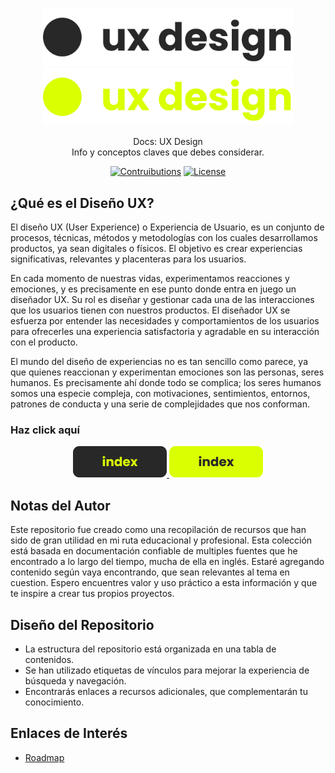 <p align="center">
  <a href="https://github.com/tyronejosee/docs_ux_design#gh-light-mode-only" target="_blank">
    <img src="./.github/logo-light.svg" alt="logo-light" width="400">
  </a>
  <a href="https://github.com/tyronejosee/docs_ux_design#gh-dark-mode-only" target="_blank">
    <img src="./.github/logo-dark.svg" alt="logo-dark" width="400">
  </a>
</p>

<p align="center">
  Docs: UX Design <br>
  Info y conceptos claves que debes considerar.
<p>

<p align="center">
    <a href="#"><img src="https://img.shields.io/badge/contributions-yes-blue" alt="Contruibutions"></a>
    <a href="https://github.com/tyronejosee/roadmap_ux_design/blob/main/LICENSE"><img src="https://img.shields.io/badge/license-MIT-green" alt="License"></a>
</p>

## ¿Qué es el Diseño UX?

El diseño UX (User Experience) o Experiencia de Usuario, es un conjunto de procesos, técnicas, métodos y metodologías con los cuales desarrollamos productos, ya sean digitales o físicos. El objetivo es crear experiencias significativas, relevantes y placenteras para los usuarios.

En cada momento de nuestras vidas, experimentamos reacciones y emociones, y es precisamente en ese punto donde entra en juego un diseñador UX. Su rol es diseñar y gestionar cada una de las interacciones que los usuarios tienen con nuestros productos. El diseñador UX se esfuerza por entender las necesidades y comportamientos de los usuarios para ofrecerles una experiencia satisfactoria y agradable en su interacción con el producto.

El mundo del diseño de experiencias no es tan sencillo como parece, ya que quienes reaccionan y experimentan emociones son las personas, seres humanos. Es precisamente ahí donde todo se complica; los seres humanos somos una especie compleja, con motivaciones, sentimientos, entornos, patrones de conducta y una serie de complejidades que nos conforman.

<p align="center">
  <h3>Haz click aquí</h3>
</p>
<p align="center">
  <a href="https://github.com/tyronejosee/docs_ux_design/blob/main/docs/spa/index.md#gh-light-mode-only" target="_blank">
    <img src="./assets/buttom_index_light.svg" alt="logo-light" width="150">
  </a>
  <a href="https://github.com/tyronejosee/docs_ux_design/blob/main/docs/spa/index.md#gh-dark-mode-only" target="_blank">
    <img src="./assets/buttom_index_dark.svg" alt="logo-dark" width="150">
  </a>
</p>

## Notas del Autor

Este repositorio fue creado como una recopilación de recursos que han sido de gran utilidad en mi ruta educacional y profesional. Esta colección está basada en documentación confiable de multiples fuentes que he encontrado a lo largo del tiempo, mucha de ella en inglés. Estaré agregando contenido según vaya encontrando, que sean relevantes al tema en cuestion. Espero encuentres valor y uso práctico a esta información y que te inspire a crear tus propios proyectos.

## Diseño del Repositorio

- La estructura del repositorio está organizada en una tabla de contenidos.
- Se han utilizado etiquetas de vínculos para mejorar la experiencia de búsqueda y navegación.
- Encontrarás enlaces a recursos adicionales, que complementarán tu conocimiento.

## Enlaces de Interés

- [Roadmap](https://roadmap.sh/)
